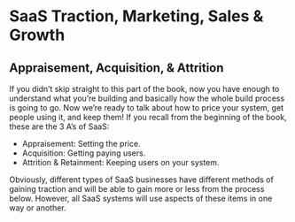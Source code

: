 # SaaS Traction, Marketing, Sales & Growth

## **Appraisement, Acquisition, & Attrition**

If you didn’t skip straight to this part of the book, now you have enough to understand what you’re building and basically how the whole build process is going to go. Now we’re ready to talk about how to price your system, get people using it, and keep them! If you recall from the beginning of the book, these are the 3 A’s of SaaS:  


* Appraisement: Setting the price.
* Acquisition: Getting paying users.
* Attrition & Retainment: Keeping users on your system.

Obviously, different types of SaaS businesses have different methods of gaining traction and will be able to gain more or less from the process below. However, all SaaS systems will use aspects of these items in one way or another.

